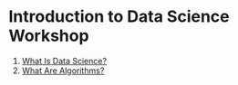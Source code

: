 # Introduction to Data Science Workshop

1. [What Is Data Science?](data_science.md)
1. [What Are Algorithms?](algorithms.md)
